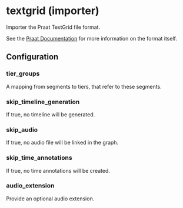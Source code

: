 # textgrid (importer)

Importer the Praat TextGrid file format.

See the [Praat
Documentation](https://www.fon.hum.uva.nl/praat/manual/TextGrid_file_formats.html)
for more information on the format itself.

## Configuration

###  tier_groups

A mapping from segments to tiers, that refer to these segments.

###  skip_timeline_generation

If true, no timeline will be generated.

###  skip_audio

If true, no audio file will be linked in the graph.

###  skip_time_annotations

If true, no time annotations will be created.

###  audio_extension

Provide an optional audio extension.

